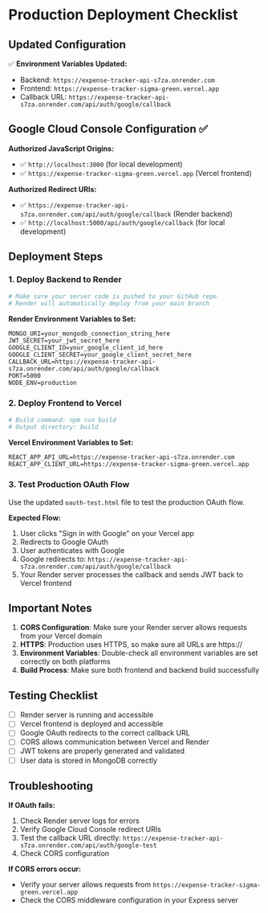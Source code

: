 # Production Deployment Checklist

## Updated Configuration

✅ **Environment Variables Updated:**
- Backend: `https://expense-tracker-api-s7za.onrender.com`
- Frontend: `https://expense-tracker-sigma-green.vercel.app`
- Callback URL: `https://expense-tracker-api-s7za.onrender.com/api/auth/google/callback`

## Google Cloud Console Configuration ✅

**Authorized JavaScript Origins:**
- ✅ `http://localhost:3000` (for local development)
- ✅ `https://expense-tracker-sigma-green.vercel.app` (Vercel frontend)

**Authorized Redirect URIs:**
- ✅ `https://expense-tracker-api-s7za.onrender.com/api/auth/google/callback` (Render backend)
- ✅ `http://localhost:5000/api/auth/google/callback` (for local development)

## Deployment Steps

### 1. Deploy Backend to Render
```bash
# Make sure your server code is pushed to your GitHub repo
# Render will automatically deploy from your main branch
```

**Render Environment Variables to Set:**
```
MONGO_URI=your_mongodb_connection_string_here
JWT_SECRET=your_jwt_secret_here
GOOGLE_CLIENT_ID=your_google_client_id_here
GOOGLE_CLIENT_SECRET=your_google_client_secret_here
CALLBACK_URL=https://expense-tracker-api-s7za.onrender.com/api/auth/google/callback
PORT=5000
NODE_ENV=production
```

### 2. Deploy Frontend to Vercel
```bash
# Build command: npm run build
# Output directory: build
```

**Vercel Environment Variables to Set:**
```
REACT_APP_API_URL=https://expense-tracker-api-s7za.onrender.com
REACT_APP_CLIENT_URL=https://expense-tracker-sigma-green.vercel.app
```

### 3. Test Production OAuth Flow

Use the updated `oauth-test.html` file to test the production OAuth flow.

**Expected Flow:**
1. User clicks "Sign in with Google" on your Vercel app
2. Redirects to Google OAuth
3. User authenticates with Google
4. Google redirects to: `https://expense-tracker-api-s7za.onrender.com/api/auth/google/callback`
5. Your Render server processes the callback and sends JWT back to Vercel frontend

## Important Notes

1. **CORS Configuration**: Make sure your Render server allows requests from your Vercel domain
2. **HTTPS**: Production uses HTTPS, so make sure all URLs are https://
3. **Environment Variables**: Double-check all environment variables are set correctly on both platforms
4. **Build Process**: Make sure both frontend and backend build successfully

## Testing Checklist

- [ ] Render server is running and accessible
- [ ] Vercel frontend is deployed and accessible  
- [ ] Google OAuth redirects to the correct callback URL
- [ ] CORS allows communication between Vercel and Render
- [ ] JWT tokens are properly generated and validated
- [ ] User data is stored in MongoDB correctly

## Troubleshooting

**If OAuth fails:**
1. Check Render server logs for errors
2. Verify Google Cloud Console redirect URIs
3. Test the callback URL directly: `https://expense-tracker-api-s7za.onrender.com/api/auth/google-test`
4. Check CORS configuration

**If CORS errors occur:**
- Verify your server allows requests from `https://expense-tracker-sigma-green.vercel.app`
- Check the CORS middleware configuration in your Express server
